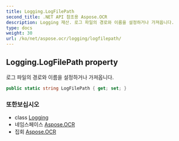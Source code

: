 ```yaml
---
title: Logging.LogFilePath
second_title: .NET API 참조용 Aspose.OCR
description: Logging 재산. 로그 파일의 경로와 이름을 설정하거나 가져옵니다.
type: docs
weight: 30
url: /ko/net/aspose.ocr/logging/logfilepath/
---
```

## Logging.LogFilePath property

로그 파일의 경로와 이름을 설정하거나 가져옵니다.

```csharp
public static string LogFilePath { get; set; }
```

### 또한보십시오

* class [Logging](../)
* 네임스페이스 [Aspose.OCR](../../logging/)
* 집회 [Aspose.OCR](../../../)


